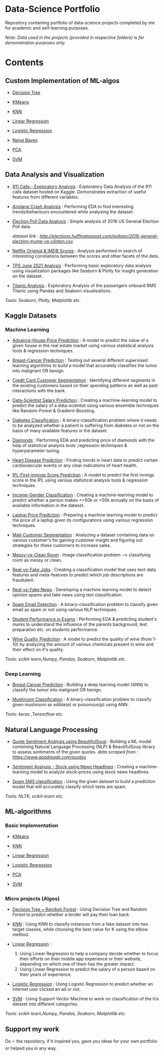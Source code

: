 
# Data-Science Portfolio
Repository containing portfolio of data-science projects completed by me for academic and self-learning purposes.

*Note: Data used in the projects (provided in respective folders) is for demonstration purposes only.*

# Contents
## Custom Implementation of ML-algos
- [Decision Tree](https://github.com/faizanxmulla/data-science-portfolio/blob/main/Custom%20Implementation%20of%20ML-algos/Decision%20Tree/decisiontree_custom_titanic.ipynb)

- [KMeans](https://github.com/faizanxmulla/data-science-portfolio/blob/main/Custom%20Implementation%20of%20ML-algos/KMeans/kmeans_custom.ipynb)

- [KNN](https://github.com/faizanxmulla/data-science-portfolio/blob/main/Custom%20Implementation%20of%20ML-algos/KNN/knn_custom.ipynb)

- [Linear Regression](https://github.com/faizanxmulla/data-science-portfolio/blob/main/Custom%20Implementation%20of%20ML-algos/Linear%20Regression/linear_custom.ipynb)

- [Logistic Regression](https://github.com/faizanxmulla/data-science-portfolio/blob/main/Custom%20Implementation%20of%20ML-algos/Logistic%20Regression/logistic_custom.ipynb)

- [Naive Bayes](https://github.com/faizanxmulla/data-science-portfolio/blob/main/Custom%20Implementation%20of%20ML-algos/Naive%20Bayes/naivebayes_custom.ipynb)

- [PCA](https://github.com/faizanxmulla/data-science-portfolio/blob/main/Custom%20Implementation%20of%20ML-algos/PCA/pca_custom.ipynb)

- [SVM](https://github.com/faizanxmulla/data-science-portfolio/blob/main/Custom%20Implementation%20of%20ML-algos/SVM/svm_custom.ipynb)

## 
## 
## Data Analysis and Visualization
- [911 Calls - Exploratory Analysis](https://github.com/faizanxmulla/data-science-portfolio/blob/main/Data%20Analysis%20and%20Visualization/911%20calls/911.ipynb)
     : Exploratory Data Analysis of the 911 calls dataset hosted on Kaggle. Demonstrates extraction of useful features from different variables.

- [Airplane Crash Analysis](https://github.com/faizanxmulla/data-science-portfolio/blob/main/Data%20Analysis%20and%20Visualization/Airplane%20Crash%20Analysis/airplane-crash.ipynb)
    : Performing EDA to find interesting trends/behaviours encountered while analysing the dataset.

- [Election Poll Data Analysis](https://github.com/faizanxmulla/data-science-portfolio/blob/main/Data%20Analysis%20and%20Visualization/Election%20Poll%20Data%20Analysis/election.ipynb)
    : Simple analysis of 2016 US General Election Poll data.

    *dataset link : http://elections.huffingtonpost.com/pollster/2016-general-election-trump-vs-clinton.csv* 
    
- [Netflix Original & IMDB Scores](https://github.com/faizanxmulla/data-science-portfolio/blob/main/Data%20Analysis%20and%20Visualization/Netflix%20Original%20%26%20IMDB%20Scores/nf_imdb.ipynb)
    : Analysis performed in search of interesting correlations between the scores and other facets of the data.

- [TPS June 2021 Analysis](https://github.com/faizanxmulla/data-science-portfolio/blob/main/Data%20Analysis%20and%20Visualization/TPS%20June%202021%20Analysis/tps-june-2021.ipynb)
  : Performing basic exploratory data analysis using visualization packages like Seaborn & Plotly for insight generation on the dataset.

- [Titanic Analysis](https://github.com/faizanxmulla/data-science-portfolio/blob/main/Data%20Analysis%20and%20Visualization/Titanic%20Analysis/titanic-analysis.ipynb)
    : Exploratory Analysis of the passengers onboard RMS Titanic using Pandas and Seaborn visualizations.

*Tools: Seaborn, Plotly, Matplotlib etc.*
## 
## 
## Kaggle Datasets 
### Machine Learning
- [Advance-House Price Prediction](https://github.com/faizanxmulla/data-science-portfolio/blob/main/Kaggle%20Datasets/ML/Advance%20House%20Price%20Prediction/houseprediction.ipynb)
    : A model to predict the value of a given house in the real estate market using various statistical analysis tools & regression techniques.

- [Breast-Cancer Prediction](https://github.com/faizanxmulla/data-science-portfolio/blob/main/Kaggle%20Datasets/ML/Breast%20Cancer%20Prediction/breastcancer.ipynb)
    : Testing out several different supervised learning algorithms to build a model that accurately classifies the tumor into malignant OR benign.

-  [Credit Card Customer Segmentation](https://github.com/faizanxmulla/data-science-portfolio/blob/main/Kaggle%20Datasets/ML/Credit%20Card%20Customer%20Segmentation/creditcard-customer.ipynb)
    : Identifying different segments in the existing customers based on their spending patterns as well as past interactions with the bank.

- [Data-Scientist Salary Prediction](https://github.com/faizanxmulla/data-science-portfolio/blob/main/Kaggle%20Datasets/ML/Data-Scientist%20Salary%20Prediction/glassdoor.ipynb) 
    : Creating a machine-learning model to predict the salary of a data-scientist using various ensemble techniques like Random-Forest & Gradient-Boosting.

- [Diabetes Classification](https://github.com/faizanxmulla/data-science-portfolio/blob/main/Kaggle%20Datasets/ML/Diabetes%20Classification/diabetes.ipynb) 
    : A binary-classification problem where it needs to be analyzed whether a patient is suffering from diabetes or not on the basis of many available features in the dataset. 

- [Diamonds](https://github.com/faizanxmulla/data-science-portfolio/blob/main/Kaggle%20Datasets/ML/Diamonds/diamonds.ipynb) 
    : Performing EDA and predicting price of diamonds with the help of statistical analysis tools ,regression techniques & hyperparameter tuning.

- [Heart Disease Prediction](https://github.com/faizanxmulla/data-science-portfolio/blob/main/Kaggle%20Datasets/ML/Heart%20Disease%20Prediction/heart.ipynb) 
    : Finding trends in heart data to predict certain cardiovascular events or any clear indications of heart health.

- [IPL-First-Innings Score Prediction](https://github.com/faizanxmulla/data-science-portfolio/blob/main/Kaggle%20Datasets/ML/IPL-First-Innings%20Score%20Prediction/ipl.ipynb)
    : A model to predict the first innings score in the IPL using various statistical analysis tools & regression techniques.

- [Income-Gender Classification](https://github.com/faizanxmulla/data-science-portfolio/blob/main/Kaggle%20Datasets/ML/Income-Gender%20Classification/income.ipynb) 
    : Creating a machine-learning model to predict whether a person makes <=50k or >50k annually on the basis of available information in the dataset.

- [Laptop Price Prediction](https://github.com/faizanxmulla/data-science-portfolio/blob/main/Kaggle%20Datasets/ML/Laptop%20Price%20Prediction/laptopprice.ipynb)
    : Preparing a machine learning model to predict the price of a laptop given its configurations using various regression techniques.

- [Mall-Customer Segmentation](https://github.com/faizanxmulla/data-science-portfolio/blob/main/Kaggle%20Datasets/ML/Mall%20Customer%20Segmentation/mallcustomers.ipynb)
    : Analyzing a dataset containing data on various customer's for gaining customer insight and figuring out strategies for these customers to increase sales.

- [Messy-vs-Clean Room](https://github.com/faizanxmulla/data-science-portfolio/blob/main/Kaggle%20Datasets/ML/Messy-vs-Clean%20Room/cleanvsmessy.ipynb)
    : Image classification problem --> classifying room as messy or clean.

- [Real-vs-Fake Jobs](https://github.com/faizanxmulla/data-science-portfolio/blob/main/Kaggle%20Datasets/ML/Real%20or%20Fake%20Jobs/fakejobs.ipynb)
    : Creating a classification model that uses text-data features and meta-features to predict which job descriptions are fraudulent.

- [Real-vs-Fake News](https://github.com/faizanxmulla/data-science-portfolio/blob/main/Kaggle%20Datasets/ML/Real%20or%20Fake%20News/fakenews_svc.ipynb)
    : Developing a machine learning model to detect opinion spams and fake news using text classification.

- [Spam Email Detection](https://github.com/faizanxmulla/data-science-portfolio/blob/main/Kaggle%20Datasets/ML/Spam%20Email%20Detection/spam_ham_classification.ipynb)
    :  A binary-classification problem to classify given email as spam or not using various NLP techniques.

- [Student Performance in Exams](https://github.com/faizanxmulla/data-science-portfolio/blob/main/Kaggle%20Datasets/ML/Student%20Performance%20in%20Exams/performance.ipynb)
    : Performing EDA & predicting student's marks to understand the influence of the parents background, test preparation etc. on students performance.

- [Wine Quality Prediction](https://github.com/faizanxmulla/data-science-portfolio/blob/main/Kaggle%20Datasets/ML/Wine%20Quality%20Prediction/quality.ipynb)
    : A model to predict the quality of wine (from 1-10) by analyzing the amount of various chemicals present in wine and their effect on it's quality.

*Tools: scikit-learn,Numpy, Pandas, Seaborn, Matplotlib etc.*


## 
### Deep Learning 
- [Breast Cancer Prediction](https://github.com/faizanxmulla/data-science-portfolio/blob/main/Kaggle%20Datasets/DL/Breast%20Cancer%20Prediction/breast_ann.ipynb)
    : Building a deep learning model (ANN) to classify the tumor into malignant OR benign.

- [Mushroom Classification](https://github.com/faizanxmulla/data-science-portfolio/blob/main/Kaggle%20Datasets/DL/Mushroom%20Classification/mushroom-ann.ipynb)
    : A binary-classification problem to classify given mushroom as edible(e) or poisonous(p) using ANN.  

*Tools: keras ,Tensorflow etc.*

## 
## 
## Natural Language Processing 
- [Quote Sentiment Analysis using BeautifulSoup](https://github.com/faizanxmulla/data-science-portfolio/blob/main/Natural%20Language%20Processing/Quote%20Sentiment%20Analysis%20using%20BeautifulSoup/quotes.ipynb)
    : Building a ML model combining Natural Language Processing (NLP) & BeautifulSoup library to assess sentiments of the given quotes.
    *data scraped from : https://www.goodreads.com/quotes* 

- [Sentiment Analysis - Stock using News Headlines](https://github.com/faizanxmulla/data-science-portfolio/blob/main/Natural%20Language%20Processing/Sentiment%20Analysis%20-%20Stock%20using%20News%20Headlines/stocknews.ipynb)
    :  Creating a machine-learning model to analyze stock-prices using stock news headlines.

- [Spam SMS classification](https://github.com/faizanxmulla/data-science-portfolio/blob/main/Natural%20Language%20Processing/Spam%20SMS%20classification/spamsms.ipynb)
    : Using the given dataset to build a prediction model that will accurately classify which texts are spam.

*Tools: NLTK, scikit-learn etc.*
## 
## 
## ML-algorithms 
### Basic Implementation 

- [KMeans](https://github.com/faizanxmulla/data-science-portfolio/blob/main/ML%20algos/Basic%20Implementation/KMeans/kmeans.ipynb)

- [KNN](https://github.com/faizanxmulla/data-science-portfolio/blob/main/ML%20algos/Basic%20Implementation/KNN/knn.ipynb)

- [Linear Regression](https://github.com/faizanxmulla/data-science-portfolio/blob/main/ML%20algos/Basic%20Implementation/Linear%20Regression/linear.ipynb)

- [Logistic Regression](https://github.com/faizanxmulla/data-science-portfolio/blob/main/ML%20algos/Basic%20Implementation/Logistic%20Regression/logistic.ipynb)

- [PCA](https://github.com/faizanxmulla/data-science-portfolio/blob/main/ML%20algos/Basic%20Implementation/PCA/pca.ipynb)

- [SVM](https://github.com/faizanxmulla/data-science-portfolio/blob/main/ML%20algos/Basic%20Implementation/SVM/svm.ipynb)
## 
### Micro projects (Algos)
- [Decision Tree + Random Forest](https://github.com/faizanxmulla/data-science-portfolio/blob/main/ML%20algos/Micro%20projects%20(Algos)/DecisionTree%2BRandomForest/dtproj.ipynb)
    : Using Decision Tree and Random Forest to predict whether a lender will pay their loan back.

- [KNN](https://github.com/faizanxmulla/data-science-portfolio/blob/main/ML%20algos/Micro%20projects%20(Algos)/KNN/knnproj.ipynb)
    : Using KNN to classify instances from a fake dataset into two target classes, while choosing the best value for K using the elbow method.

- [Linear Regression](https://github.com/faizanxmulla/data-science-portfolio/tree/main/ML%20algos/Micro%20projects%20(Algos)/Linear%20Regression) : 
    1. Using Linear Regression to help a company decide whether to focus their efforts on their mobile app experience or their website, depending on which one of them has the greater impact.
    2. Using Linear Regression to predict the salary of a person based on their years of experience.
    &nbsp;
- [Logistic Regression](https://github.com/faizanxmulla/data-science-portfolio/blob/main/ML%20algos/Micro%20projects%20(Algos)/Logistic%20Regression/logproj.ipynb)
    : Using Logistic Regression to predict whether an internet user clicked an ad or not.

- [SVM](https://github.com/faizanxmulla/data-science-portfolio/blob/main/ML%20algos/Micro%20projects%20(Algos)/SVM/svmproj.ipynb)
    : Using Support Vector Machine to work on classification of the Iris dataset into different categories.

*Tools: scikit-learn,Numpy, Pandas, Seaborn, Matplotlib etc.*

## 
## Support my work 
Do ⭐ the repository, if it inspired you, gave you ideas for your own portfolio or helped you in any way.

